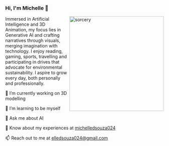 ### Hi, I'm Michelle 🌺
<img align="right" alt="sorcery" width="300" src="https://i.pinimg.com/564x/70/7c/20/707c20db9e135d7aa914b0971fae05bb.jpg">
<p align="left">
Immersed in Artificial Intelligence and 3D Animation, my focus lies in Generative AI and crafting narratives through visuals, merging imagination with technology. I enjoy reading, gaming, sports, travelling and participating in drives that advocate for environmental sustainability. I aspire to grow every day, both personally and professionally.

🔭 I’m currently working on 3D modelling

🌱 I’m learning to be myself

💬 Ask me about AI

📄 Know about my experiences at <a href="https://linkedin.com/in/michelledsouza024" target="_blank">michelledsouza024</a>

📫 Reach out to me at elledsouza024@gmail.com
